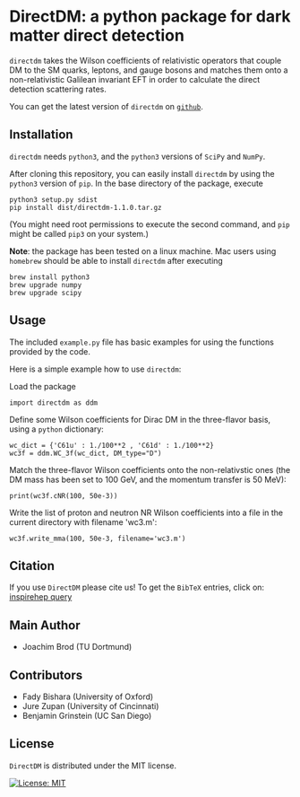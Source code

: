 **DirectDM**: a python package for dark matter direct detection
=====

`directdm` takes the Wilson coefficients of relativistic operators that couple DM to the SM quarks, leptons, and gauge bosons and matches them onto a non-relativistic Galilean invariant EFT in order to calculate the direct detection scattering rates.

You can get the latest version of `directdm` on [`github`](https://directdm.github.io).

## Installation

`directdm` needs `python3`, and the `python3` versions of `SciPy` and `NumPy`.

After cloning this repository, you can easily install `directdm` by using the `python3` version of `pip`. In the base directory of the package, execute

```
python3 setup.py sdist
pip install dist/directdm-1.1.0.tar.gz
```

(You might need root permissions to execute the second command, 
and `pip` might be called `pip3` on your system.)

**Note**: the package has been tested on a linux machine. Mac users using `homebrew` should be able to install `directdm` after executing

```
brew install python3
brew upgrade numpy
brew upgrade scipy
```

## Usage

The included `example.py` file has basic examples for using the functions provided by the code. 

Here is a simple example how to use `directdm`:

Load the package
```
import directdm as ddm
```

Define some Wilson coefficients for Dirac DM in the three-flavor basis, using a `python` dictionary:
```
wc_dict = {'C61u' : 1./100**2 , 'C61d' : 1./100**2}
wc3f = ddm.WC_3f(wc_dict, DM_type="D")
```

Match the three-flavor Wilson coefficients onto the non-relativstic ones (the DM mass has been set to 100 GeV, and the momentum transfer is 50 MeV):
```
print(wc3f.cNR(100, 50e-3))
```

Write the list of proton and neutron NR Wilson coefficients into a file in the current directory with filename 'wc3.m':
```
wc3f.write_mma(100, 50e-3, filename='wc3.m')
```

## Citation
If you use `DirectDM` please cite us! To get the `BibTeX` entries, click on: [inspirehep query](https://inspirehep.net/search?p=arxiv:1708.02678+or+arxiv:1707.06998+or+arxiv:1611.00368&of=hx) 


## Main Author 

   * Joachim Brod (TU Dortmund)


## Contributors

   * Fady Bishara (University of Oxford)
   * Jure Zupan (University of Cincinnati)
   * Benjamin Grinstein (UC San Diego)


## License
`DirectDM` is distributed under the MIT license.


[![License: MIT](https://img.shields.io/badge/License-MIT-yellow.svg)](https://opensource.org/licenses/MIT)
